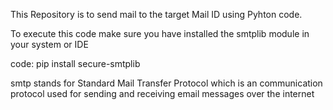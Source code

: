 This Repository is to send mail to the target Mail ID using Pyhton code.

To execute this code make sure you have installed the smtplib module in your system or IDE
  
code: pip install secure-smtplib
  
smtp stands for Standard Mail Transfer Protocol which is an communication protocol used for sending and receiving email messages over the internet 
